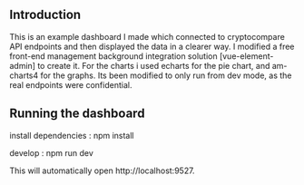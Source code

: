 ## Introduction


This is an example dashboard I made which connected to cryptocompare API endpoints and then displayed the data in a 
clearer way. I modified a free front-end management background integration solution [vue-element-admin] to create it. 
For the charts i used echarts for the pie chart, and am-charts4 for the graphs.
Its been modified to only run from dev mode, as the real endpoints were confidential. 

## Running the dashboard

install dependencies : npm install

develop : npm run dev

This will automatically open http://localhost:9527.
